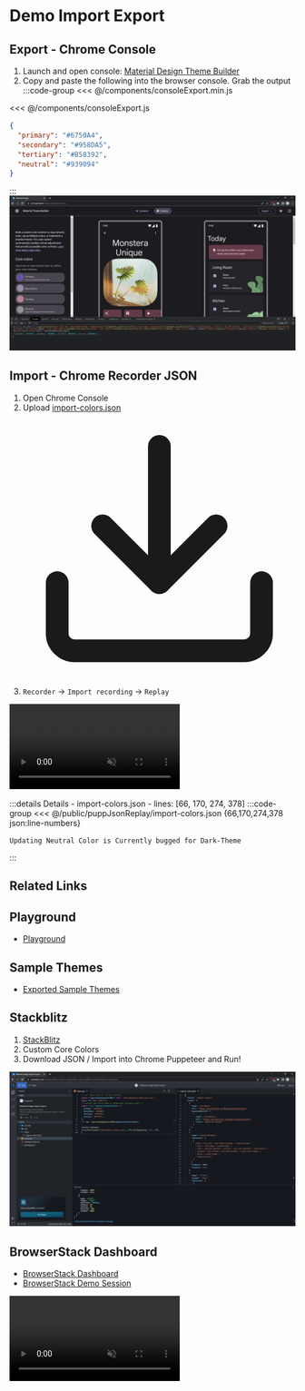 # Demo Import Export
## Export - Chrome Console
1. Launch and open console: [Material Design Theme Builder](https://m3.material.io/theme-builder#/custom?primary=#cba642)
2. Copy and paste the following into the browser console. Grab the output
:::code-group
<<< @/components/consoleExport.min.js

<<< @/components/consoleExport.js
```json [sampleOutput.json]
{ 
  "primary": "#6750A4",
  "secondary": "#958DA5",
  "tertiary": "#B58392",
  "neutral": "#939094"
}
```
:::
![chrome-console-export.png](/puppJsonReplay/chrome-console-export.png)

## Import - Chrome Recorder JSON
1. Open Chrome Console
2. Upload <a target="_blank" href="/puppJsonReplay/import-colors.json" download><span>import-colors.json <svg xmlns="http://www.w3.org/2000/svg" viewBox="0 0 24 24" fill="none" stroke="currentColor" stroke-width="2" stroke-linecap="round" stroke-linejoin="round" class="feather feather-download downloadIcon"><path d="M21 15v4.5c0 .8-.7 1.5-1.5 1.5h-15c-.8 0-1.5-.7-1.5-1.5V15" /><polyline points="7 10 12 15 17 10" /><line x1="12" y1="15" x2="12" y2="3" /></svg></span></a>
3. `Recorder` -> `Import recording` -> `Replay`

<video width="auto" height="auto" controls muted preload="auto">
  <source src="/puppJsonReplay/material_theme_design_json_2023-06-21_23-57-51.mp4" 
    type="video/mp4" alt="Material Theme Import JSON with Puppeteer Windows Chrome">
  Your browser does not support the video tag.
</video>

[//]: # (66)
:::details Details - import-colors.json - lines: [66, 170, 274, 378]
:::code-group
<<< @/public/puppJsonReplay/import-colors.json {66,170,274,378 json:line-numbers}

``` [Material Design Bugs]
Updating Neutral Color is Currently bugged for Dark-Theme
```
:::

Related Links
---
## Playground
* [Playground](demos/create-shortcuts-demo.md)
## Sample Themes
* [Exported Sample Themes](demos/create-shortcuts-demo.md)

## Stackblitz 
1. [StackBlitz](https://stackblitz.com/edit/stackblitz-starters-vuurgm?file=index.mjs)
2. Custom Core Colors
3. Download JSON / Import into Chrome Puppeteer and Run!
   <!-- * todo inject the vue code () -->
   <!-- https://vitepress.dev/guide/markdown#import-code-snippets -->
   <!-- * generatePuppeteerJSON() -->

![StackBlitz Demo](/puppJsonReplay/stackblitz-generate-json.png)

[//]: # (      [stackblitz-starters-vuurgm.zip]&#40;public%2FpuppJsonReplay%2Fstackblitz-starters-vuurgm.zip&#41;)

## BrowserStack Dashboard
* [BrowserStack Dashboard](https://automate.browserstack.com/dashboard/v2/public-build/d0gyUE5NTisySlV2OFVBeEFMQXBTMlJ1WkdmdU5VUUFuWVBrRlpSZGwyVGN2UHIwMEg3WTBpMEFQQTNoRDFwbisvSWFiSlQ3UitRcVFNS1AzZW5xTWc9PS0tSDRzTkRFbzk3N3hwZ0x2OGlyRFhJQT09--df19d14ce04bca38050f297c9e441722fdd10504)
* [BrowserStack Demo Session](https://automate.browserstack.com/dashboard/v2/builds/cd5c00438b6ba744730d1ad7330dac410e1d9ceb/sessions/ac5feafecf40ecdd00dadd4f45403dd8123acc56)

<video width="auto" height="auto" controls muted preload="auto" alt="BrowserStack Demo Video MacOS Chrome">
  <source src="/puppJsonReplay/video-ac5feafecf40ecdd00dadd4f45403dd8123acc56.mp4" type="video/mp4">
  Your browser does not support the video tag.
</video>

[//]: # (should generate the thumbnail video as the dashboard...)
